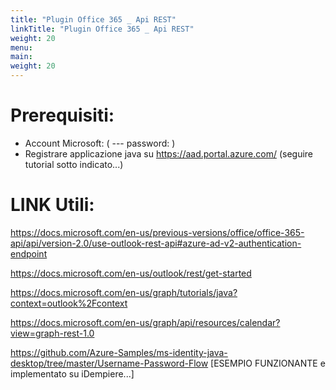 ```yaml
---
title: "Plugin Office 365 _ Api REST"
linkTitle: "Plugin Office 365 _ Api REST"
weight: 20
menu:
main:
weight: 20
--- 
```




# Prerequisiti:

- Account Microsoft: ( --- password: )
- Registrare applicazione java su https://aad.portal.azure.com/ (seguire tutorial sotto indicato...)

# LINK Utili:


https://docs.microsoft.com/en-us/previous-versions/office/office-365-api/api/version-2.0/use-outlook-rest-api#azure-ad-v2-authentication-endpoint

https://docs.microsoft.com/en-us/outlook/rest/get-started

https://docs.microsoft.com/en-us/graph/tutorials/java?context=outlook%2Fcontext

https://docs.microsoft.com/en-us/graph/api/resources/calendar?view=graph-rest-1.0

https://github.com/Azure-Samples/ms-identity-java-desktop/tree/master/Username-Password-Flow [ESEMPIO FUNZIONANTE e implementato su iDempiere...]


